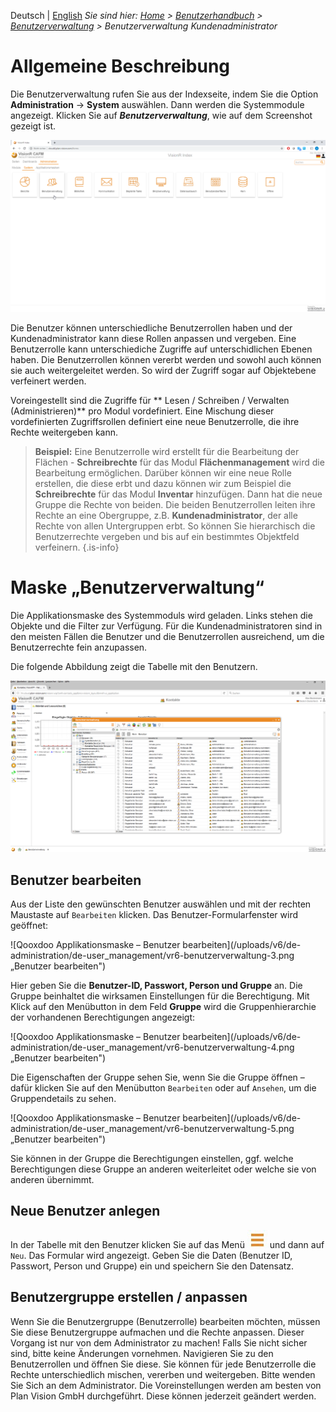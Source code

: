 <!-- TITLE: Benutzerverwaltung für Kundenadministrator-->
<!-- SUBTITLE: Verwaltung der Benutzer und Zuordnung der Benutzerrollen -->

Deutsch | [English](/en/modules/user-management)
*Sie sind hier: [Home](/home) > [Benutzerhandbuch](/de/user-guide)  > [Benutzerverwaltung](/de/modules/user-management) > Benutzerverwaltung Kundenadministrator*

# Allgemeine Beschreibung

Die Benutzerverwaltung rufen Sie aus der Indexseite, indem Sie die Option **Administration** -> **System** auswählen. Dann werden die Systemmodule angezeigt. Klicken Sie auf ***Benutzerverwaltung***, wie auf dem Screenshot gezeigt ist.

![Qooxdoo Applikationsmaske - Benutzerverwaltung öffnen](/uploads/de-administration/de-user_management/vr7-benutzerverwaltung-1.png " Benutzerverwaltung öffnen")

Die Benutzer können unterschiedliche Benutzerrollen haben und der Kundenadministrator kann diese Rollen anpassen und vergeben. 
Eine Benutzerrolle kann unterschiediche Zugriffe auf unterschidlichen Ebenen haben. Die Benutzerrollen können vererbt werden und sowohl auch können sie auch weitergeleitet werden. So wird der Zugriff sogar auf Objektebene verfeinert werden. 

Voreingestellt sind die Zugriffe für ** Lesen / Schreiben / Verwalten (Administrieren)** pro Modul vordefiniert. Eine Mischung dieser vordefinierten Zugriffsrollen definiert eine neue Benutzerrolle, die ihre Rechte weitergeben kann. 

> **Beispiel:** Eine Benutzerrolle wird erstellt für die Bearbeitung der Flächen - **Schreibrechte** für das Modul **Flächenmanagement** wird die Bearbeitung ermöglichen. Darüber können wir eine neue Rolle erstellen, die diese erbt und dazu können wir zum Beispiel die **Schreibrechte** für das Modul **Inventar** hinzufügen. Dann hat die neue Gruppe die Rechte von beiden. Die beiden Benutzerrollen leiten ihre Rechte an eine Obergruppe, z.B. **Kundenadministrator**, der alle Rechte von allen Untergruppen erbt. So können Sie hierarchisch die Benutzerrechte vergeben und bis auf ein bestimmtes Objektfeld verfeinern. 
{.is-info}

# Maske „Benutzerverwaltung“

Die Applikationsmaske des Systemmoduls wird geladen. Links stehen die Objekte und die Filter zur Verfügung. Für die Kundenadministratoren sind in den meisten Fällen die Benutzer und die Benutzerrollen ausreichend, um die Benutzerrechte fein anzupassen.

Die folgende Abbildung zeigt die Tabelle mit den Benutzern. 

![Qooxdoo Applikationsmaske - Benutzerliste](/uploads/v6/de-administration/de-user_management/vr6-benutzerverwaltung-2.png " Benutzerliste")

## Benutzer bearbeiten

Aus der Liste den gewünschten Benutzer auswählen und mit der rechten Maustaste auf `Bearbeiten` klicken. Das Benutzer-Formularfenster wird geöffnet:

![Qooxdoo Applikationsmaske – Benutzer bearbeiten](/uploads/v6/de-administration/de-user_management/vr6-benutzerverwaltung-3.png „Benutzer bearbeiten")

Hier geben Sie die **Benutzer-ID, Passwort, Person und Gruppe** an. Die Gruppe beinhaltet die wirksamen Einstellungen für die Berechtigung. Mit Klick auf den Menübutton in dem Feld **Gruppe** wird die Gruppenhierarchie der vorhandenen Berechtigungen angezeigt:

![Qooxdoo Applikationsmaske – Benutzer bearbeiten](/uploads/v6/de-administration/de-user_management/vr6-benutzerverwaltung-4.png „Benutzer bearbeiten")

Die Eigenschaften der Gruppe sehen Sie, wenn Sie die Gruppe öffnen – dafür klicken Sie auf den Menübutton `Bearbeiten` oder auf `Ansehen`, um die Gruppendetails zu sehen.

![Qooxdoo Applikationsmaske – Benutzer bearbeiten](/uploads/v6/de-administration/de-user_management/vr6-benutzerverwaltung-5.png „Benutzer bearbeiten")

Sie können in der Gruppe die Berechtigungen einstellen, ggf. welche Berechtigungen diese Gruppe an anderen weiterleitet oder welche sie von anderen übernimmt.

## Neue Benutzer anlegen

In der Tabelle mit den Benutzer klicken Sie auf das Menü ![Qooxdoo Applikationsmaske - Menü Button](/uploads/v6/de-allgemein/vr6-menu-button.png "Menü Button") und dann auf `Neu`. Das Formular wird angezeigt. Geben Sie die Daten (Benutzer ID, Passwort, Person und Gruppe) ein und speichern Sie den Datensatz.

## Benutzergruppe erstellen / anpassen
Wenn Sie die Benutzergruppe (Benutzerrolle) bearbeiten möchten, müssen Sie diese Benutzergruppe aufmachen und die Rechte anpassen. 
Dieser Vorgang ist nur von dem Administrator zu machen! Falls Sie nicht sicher sind, bitte keine Änderungen vornehmen. 
Navigieren Sie zu den Benutzerrollen und öffnen Sie diese. Sie können für jede Benutzerrolle die Rechte unterschiedlich mischen, vererben und weitergeben. Bitte wenden Sie Sich an dem Administrator. Die Voreinstellungen werden am besten von Plan Vision GmbH durchgeführt. Diese können jederzeit geändert werden. 

